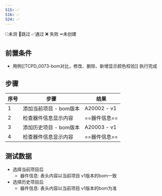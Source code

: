 ```yaml
---
S15: ✅
S16: ✅
S24: ✅
---
```

◻️未测    🚫跳过     ✅通过    ❌ 失败    ➖未创建

## 前置条件

- 用例[[TCPD_0073-bom对比，修改、删除、新增显示颜色校验]] 执行完成

## 步骤

| 序号  | 步骤             | 结果          |
| --- | -------------- | ----------- |
| 1   | 添加当前项目 - bom版本 | A20002 - v1 |
| 2   | 检查器件信息显示内容     | ==器件信息==    |
| 3   | 添加历史项目 - bom版本 | A20003 - v1 |
| 4   | 检查器件信息显示内容     | ==器件信息==    |

## 测试数据

- 选择当前项目后
	- 器件信息: 表头内容以当前项目 v1版本的bom一致
- 选择历史项目后
	- 器件信息: 表头内容以当前项目 v1版本的bom为准
